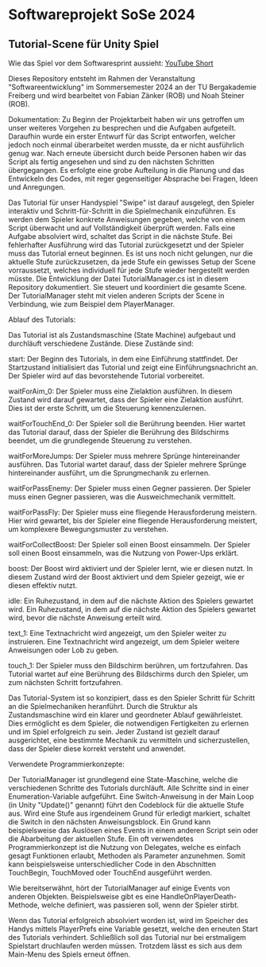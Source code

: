 # Softwareprojekt SoSe 2024

## Tutorial-Scene für Unity Spiel

Wie das Spiel vor dem Softwaresprint aussieht: [YouTube Short](https://youtube.com/shorts/3tWdn8CPG1E?feature=share)

Dieses Repository entsteht im Rahmen der Veranstaltung "Softwareentwicklung" im Sommersemester 2024 an der TU Bergakademie Freiberg und wird bearbeitet von Fabian Zänker (ROB) und Noah Steiner (ROB).

Dokumentation:
Zu Beginn der Projektarbeit haben wir uns getroffen um unser weiteres Vorgehen zu besprechen und die Aufgaben aufgeteilt.
Daraufhin wurde ein erster Entwurf für das Script entworfen, welcher jedoch noch einmal überarbeitet werden musste, da er nicht ausführlich genug war. Nach erneute übersicht durch beide Personen haben wir das Script als fertig angesehen und sind zu den nächsten Schritten übergegangen. Es erfolgte eine grobe Aufteilung in die Planung und das Entwickeln des Codes, mit reger gegenseitiger Absprache bei Fragen, Ideen und Anregungen.

Das Tutorial für unser Handyspiel "Swipe" ist darauf ausgelegt, den Spieler interaktiv und Schritt-für-Schritt in die Spielmechanik einzuführen. Es werden dem Spieler konkrete Anweisungen gegeben, welche von einem Script überwacht und auf Vollständigkeit überprüft werden. Falls eine Aufgabe absolviert wird, schaltet das Script in die nächste Stufe. Bei fehlerhafter Ausführung wird das Tutorial zurückgesetzt und der Spieler muss das Tutorial erneut beginnen. Es ist uns noch nicht gelungen, nur die aktuelle Stufe zurückzusetzen, da jede Stufe ein gewisses Setup der Scene vorraussetzt, welches individuell für jede Stufe wieder hergestellt werden müsste. Die Entwicklung der Datei TutorialManager.cs ist in diesem Repository dokumentiert. Sie steuert und koordiniert die gesamte Scene. Der TutorialManager steht mit vielen anderen Scripts der Scene in Verbindung, wie zum Beispiel dem PlayerManager.

Ablauf des Tutorials:

Das Tutorial ist als Zustandsmaschine (State Machine) aufgebaut und durchläuft verschiedene Zustände. Diese Zustände sind:

start: Der Beginn des Tutorials, in dem eine Einführung stattfindet.
Der Startzustand initialisiert das Tutorial und zeigt eine Einführungsnachricht an. Der Spieler wird auf das bevorstehende Tutorial vorbereitet.


waitForAim_0: Der Spieler muss eine Zielaktion ausführen.
In diesem Zustand wird darauf gewartet, dass der Spieler eine Zielaktion ausführt. Dies ist der erste Schritt, um die Steuerung kennenzulernen.

waitForTouchEnd_0: Der Spieler soll die Berührung beenden.
Hier wartet das Tutorial darauf, dass der Spieler die Berührung des Bildschirms beendet, um die grundlegende Steuerung zu verstehen.

waitForMoreJumps: Der Spieler muss mehrere Sprünge hintereinander ausführen.
Das Tutorial wartet darauf, dass der Spieler mehrere Sprünge hintereinander ausführt, um die Sprungmechanik zu erlernen.


waitForPassEnemy: Der Spieler muss einen Gegner passieren.
Der Spieler muss einen Gegner passieren, was die Ausweichmechanik vermittelt.


waitForPassFly: Der Spieler muss eine fliegende Herausforderung meistern.
Hier wird gewartet, bis der Spieler eine fliegende Herausforderung meistert, um komplexere Bewegungsmuster zu verstehen.

waitForCollectBoost: Der Spieler soll einen Boost einsammeln.
Der Spieler soll einen Boost einsammeln, was die Nutzung von Power-Ups erklärt.

boost: Der Boost wird aktiviert und der Spieler lernt, wie er diesen nutzt.
In diesem Zustand wird der Boost aktiviert und dem Spieler gezeigt, wie er diesen effektiv nutzt.


idle: Ein Ruhezustand, in dem auf die nächste Aktion des Spielers gewartet wird.
Ein Ruhezustand, in dem auf die nächste Aktion des Spielers gewartet wird, bevor die nächste Anweisung erteilt wird.

text_1: Eine Textnachricht wird angezeigt, um den Spieler weiter zu instruieren.
Eine Textnachricht wird angezeigt, um dem Spieler weitere Anweisungen oder Lob zu geben.

touch_1: Der Spieler muss den Bildschirm berühren, um fortzufahren.
Das Tutorial wartet auf eine Berührung des Bildschirms durch den Spieler, um zum nächsten Schritt fortzufahren.


Das Tutorial-System ist so konzipiert, dass es den Spieler Schritt für Schritt an die Spielmechaniken heranführt. Durch die Struktur als Zustandsmaschine wird ein klarer und geordneter Ablauf gewährleistet. Dies ermöglicht es dem Spieler, die notwendigen Fertigkeiten zu erlernen und im Spiel erfolgreich zu sein. Jeder Zustand ist gezielt darauf ausgerichtet, eine bestimmte Mechanik zu vermitteln und sicherzustellen, dass der Spieler diese korrekt versteht und anwendet.

Verwendete Programmierkonzepte:

Der TutorialManager ist grundlegend eine State-Maschine, welche die verschiedenen Schritte des Tutorials durchläuft. Alle Schritte sind in einer Enumeration-Variable aufgeführt. Eine Switch-Anweisung in der Main Loop (in Unity "Update()" genannt) führt den Codeblock für die aktuelle Stufe aus. Wird eine Stufe aus irgendeinem Grund für erledigt markiert, schaltet die Switch in den nächsten Anweisungsblock. Ein Grund kann beispielsweise das Auslösen eines Events in einem anderen Script sein oder die Abarbeitung der aktuellen Stufe.
Ein oft verwendetes Programmierkonzept ist die Nutzung von Delegates, welche es einfach gesagt Funktionen erlaubt, Methoden als Parameter anzunehmen. Somit kann beispielsweise unterschiedlicher Code in den Abschnitten TouchBegin, TouchMoved oder TouchEnd ausgeführt werden.

Wie bereitserwähnt, hört der TutorialManager auf einige Events von anderen Objekten. Beispielsweise gibt es eine HandleOnPlayerDeath-Methode, welche definiert, was passieren soll, wenn der Spieler stirbt.

Wenn das Tutorial erfolgreich absolviert worden ist, wird im Speicher des Handys mittels PlayerPrefs eine Variable gesetzt, welche den erneuten Start des Tutorials verhindert. Schließlich soll das Tutorial nur bei erstmaligem Spielstart druchlaufen werden müssen. Trotzdem lässt es sich aus dem Main-Menu des Spiels erneut öffnen.

